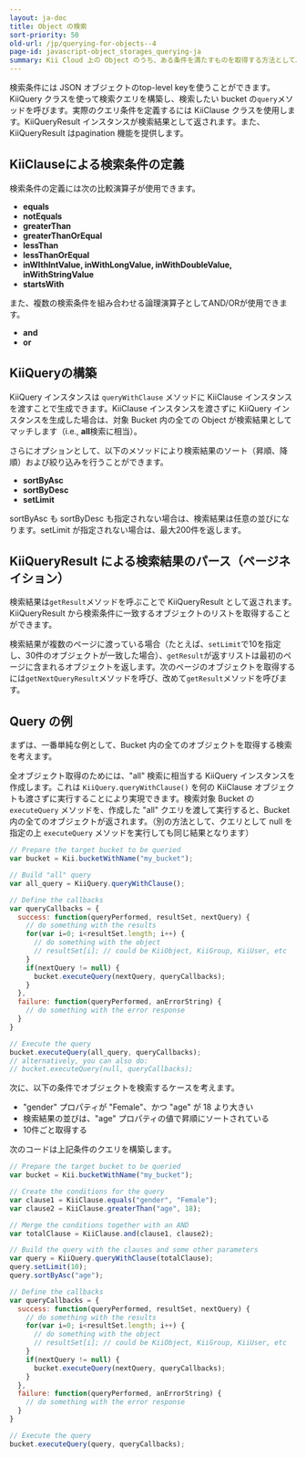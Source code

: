 ```yaml
---
layout: ja-doc
title: Object の検索
sort-priority: 50
old-url: /jp/querying-for-objects--4
page-id: javascript-object_storages_querying-ja
summary: Kii Cloud 上の Object のうち、ある条件を満たすものを取得する方法として、Kii Cloud SDK は検索機能を提供しています。この機能を用いると、例えば「Bucket より "count" フィールドの値が10より大きい Object を、フィールド値降順で最大で10個取得」などといった条件が指定可能です。
---
```

検索条件には JSON オブジェクトのtop-level keyを使うことができます。KiiQuery クラスを使って検索クエリを構築し、検索したい bucket の`query`メソッドを呼びます。実際のクエリ条件を定義するには KiiClause クラスを使用します。KiiQueryResult インスタンスが検索結果として返されます。また、KiiQueryResult はpagination 機能を提供します。

## KiiClauseによる検索条件の定義

検索条件の定義には次の比較演算子が使用できます。

* **equals**
* **notEquals**
* **greaterThan**
* **greaterThanOrEqual**
* **lessThan**
* **lessThanOrEqual**
* **inWIthIntValue, inWithLongValue, inWithDoubleValue, inWithStringValue**
* **startsWith**

また、複数の検索条件を組み合わせる論理演算子としてAND/ORが使用できます。

* **and**
* **or**

## KiiQueryの構築

KiiQuery インスタンスは `queryWithClause` メソッドに KiiClause インスタンスを渡すことで生成できます。KiiClause インスタンスを渡さずに KiiQuery インスタンスを生成した場合は、対象 Bucket 内の全ての Object が検索結果としてマッチします（i.e., **all**検索に相当）。

さらにオプションとして、以下のメソッドにより検索結果のソート（昇順、降順）および絞り込みを行うことができます。

* **sortByAsc**
* **sortByDesc**
* **setLimit**

sortByAsc も sortByDesc も指定されない場合は、検索結果は任意の並びになります。setLimit が指定されない場合は、最大200件を返します。

## KiiQueryResult による検索結果のパース（ページネイション）

検索結果は`getResult`メソッドを呼ぶことで KiiQueryResult として返されます。KiiQueryResult から検索条件に一致するオブジェクトのリストを取得することができます。

検索結果が複数のページに渡っている場合（たとえば、`setLimit`で10を指定し、30件のオブジェクトが一致した場合）、`getResult`が返すリストは最初のページに含まれるオブジェクトを返します。次のページのオブジェクトを取得するには`getNextQueryResult`メソッドを呼び、改めて`getResult`メソッドを呼びます。

## Query の例

まずは、一番単純な例として、Bucket 内の全てのオブジェクトを取得する検索を考えます。

全オブジェクト取得のためには、"all" 検索に相当する KiiQuery インスタンスを作成します。これは `KiiQuery.queryWithClause()` を何の KiiClause オブジェクトも渡さずに実行することにより実現できます。検索対象 Bucket の `executeQuery` メソッドを、作成した "all" クエリを渡して実行すると、Bucket 内の全てのオブジェクトが返されます。（別の方法として、クエリとして null を指定の上 `executeQuery` メソッドを実行しても同じ結果となります）

```javascript
// Prepare the target bucket to be queried
var bucket = Kii.bucketWithName("my_bucket");

// Build "all" query
var all_query = KiiQuery.queryWithClause();

// Define the callbacks
var queryCallbacks = {
  success: function(queryPerformed, resultSet, nextQuery) {
    // do something with the results
    for(var i=0; i<resultSet.length; i++) {
      // do something with the object
      // resultSet[i]; // could be KiiObject, KiiGroup, KiiUser, etc
    }
    if(nextQuery != null) {
      bucket.executeQuery(nextQuery, queryCallbacks);
    }
  },
  failure: function(queryPerformed, anErrorString) {
    // do something with the error response
  }
}

// Execute the query
bucket.executeQuery(all_query, queryCallbacks);
// alternatively, you can also do:
// bucket.executeQuery(null, queryCallbacks);
```

次に、以下の条件でオブジェクトを検索するケースを考えます。

* "gender" プロパティが "Female"、かつ "age" が 18 より大きい
* 検索結果の並びは、"age" プロパティの値で昇順にソートされている
* 10件ごと取得する

次のコードは上記条件のクエリを構築します。

```javascript
// Prepare the target bucket to be queried
var bucket = Kii.bucketWithName("my_bucket");

// Create the conditions for the query
var clause1 = KiiClause.equals("gender", "Female");
var clause2 = KiiClause.greaterThan("age", 18);

// Merge the conditions together with an AND
var totalClause = KiiClause.and(clause1, clause2);

// Build the query with the clauses and some other parameters
var query = KiiQuery.queryWithClause(totalClause);
query.setLimit(10);
query.sortByAsc("age");

// Define the callbacks
var queryCallbacks = {
  success: function(queryPerformed, resultSet, nextQuery) {
    // do something with the results
    for(var i=0; i<resultSet.length; i++) {
      // do something with the object
      // resultSet[i]; // could be KiiObject, KiiGroup, KiiUser, etc
    }
    if(nextQuery != null) {
      bucket.executeQuery(nextQuery, queryCallbacks);
    }
  },
  failure: function(queryPerformed, anErrorString) {
    // do something with the error response
  }
}

// Execute the query
bucket.executeQuery(query, queryCallbacks);
```
